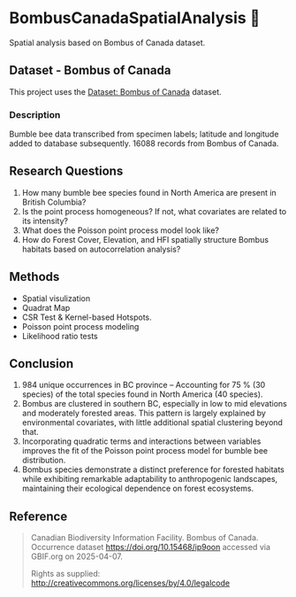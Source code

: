 # BombusCanadaSpatialAnalysis 🐝
Spatial analysis based on Bombus of Canada dataset. 

## Dataset - Bombus of Canada
This project uses the [Dataset: Bombus of Canada]([link-to-dataset](https://www.gbif.org/dataset/84750258-f762-11e1-a439-00145eb45e9a)) dataset.

### Description

Bumble bee data transcribed from specimen labels; latitude and longitude added to database subsequently. 16088 records from Bombus of Canada. 

## Research Questions

1. How many bumble bee species found in North America are present in British Columbia?
2. Is the point process homogeneous? If not, what covariates are related to its intensity?
3. What does the Poisson point process model look like?
4. How do Forest Cover, Elevation, and HFI spatially structure Bombus habitats based on autocorrelation analysis?

## Methods

- Spatial visulization
- Quadrat Map
- CSR Test & Kernel-based Hotspots.
- Poisson point process modeling
- Likelihood ratio tests

## Conclusion

1. 984 unique occurrences in BC province – Accounting for 75 % (30 species) of the total species found in North America (40 species).
2. Bombus are clustered in southern BC, especially in low to mid elevations and moderately forested areas. This pattern is largely explained by environmental covariates, with little additional spatial clustering beyond that.
3. Incorporating quadratic terms and interactions between variables improves the fit of the Poisson point process model for bumble bee distribution.
4. Bombus species demonstrate a distinct preference for forested habitats while exhibiting remarkable adaptability to anthropogenic landscapes, maintaining their ecological dependence on forest ecosystems.

## Reference

> Canadian Biodiversity Information Facility. Bombus of Canada. Occurrence dataset https://doi.org/10.15468/ip9oon accessed via GBIF.org on 2025-04-07.
> 
> Rights as supplied: http://creativecommons.org/licenses/by/4.0/legalcode






